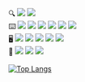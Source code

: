  🔍
 <a href="https://www.instagram.com/yeonsumia_/" target="_blank"><img src="https://img.shields.io/badge/yeonsumia_-CB3F7C?style=flat-square&logo=Instagram&logoColor=white"/></a>
 <a href="yeonsumia@snu.ac.kr" target="_blank"><img src="https://img.shields.io/badge/yeonsumia@snu.ac.kr-EA4335?style=flat-square&logo=Gmail&logoColor=white"/></a>
 <br>
 ⌨️
 <a><img src="https://img.shields.io/badge/Kotlin_-7F52FF?style=flat-square&logo=Kotlin&logoColor=white"/></a>
 <a><img src="https://img.shields.io/badge/Python_-3776AB?style=flat-square&logo=Python&logoColor=white"/></a>
 <a><img src="https://img.shields.io/badge/Java_-007396?style=flat-square&logo=Java&logoColor=white"/></a>
 <a><img src="https://img.shields.io/badge/Javascript_-F7DF1E?style=flat-square&logo=JavaScript&logoColor=white"/></a>
 <a><img src="https://img.shields.io/badge/HTML_-E34F26?style=flat-square&logo=HTML5&logoColor=white"/></a>
 <a><img src="https://img.shields.io/badge/CSS_-1572B6?style=flat-square&logo=CSS3&logoColor=white"/></a>
 <br>
 🖥
 <a><img src="https://img.shields.io/badge/springboot_-6DB33F?style=flat-square&logo=Spring Boot&logoColor=white"/></a>
 <a><img src="https://img.shields.io/badge/mysql_-4479A1?style=flat-square&logo=MySQL&logoColor=white"/></a>
 <a><img src="https://img.shields.io/badge/react_-61DAFB?style=flat-square&logo=React&logoColor=white"/></a>
 <a><img src="https://img.shields.io/badge/node.js_-339933?style=flat-square&logo=Node.js&logoColor=white"/></a> 
 <a><img src="https://img.shields.io/badge/express_-000000?style=flat-square&logo=Express&logoColor=white"/></a> 
<br>
 📡
  <a><img src="https://img.shields.io/badge/aws_-232F3E?style=flat-square&logo=Amazon AWS&logoColor=white"/></a>
 <a><img src="https://img.shields.io/badge/Github Actions_-2088FF?style=flat-square&logo=Github Actions&logoColor=white"/></a>
 <a><img src="https://img.shields.io/badge/Docker_-2496ED?style=flat-square&logo=Docker&logoColor=white"/></a>
 <br>
 <br>
[![Top Langs](https://github-readme-stats.vercel.app/api/top-langs/?username=yeonsumia&layout=compact&theme=prussian&hide=jupyter%20notebook)](https://github.com/anuraghazra/github-readme-stats)
